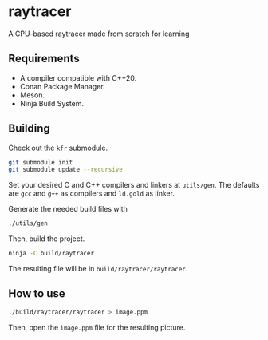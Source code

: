 # raytracer

A CPU-based raytracer made from scratch for learning

## Requirements

- A compiler compatible with C++20.
- Conan Package Manager.
- Meson.
- Ninja Build System.

## Building

Check out the `kfr` submodule.

```bash
git submodule init
git submodule update --recursive
```

Set your desired C and C++ compilers and linkers at `utils/gen`. The defaults are `gcc` and `g++` as compilers and `ld.gold` as linker.

Generate the needed build files with

```bash
./utils/gen
```

Then, build the project.

```bash
ninja -C build/raytracer
```

The resulting file will be in `build/raytracer/raytracer`.

## How to use

```bash
./build/raytracer/raytracer > image.ppm
```

Then, open the `image.ppm` file for the resulting picture.
